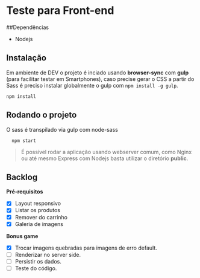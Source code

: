 # Teste para Front-end

##Dependências
- Nodejs

## Instalação
Em ambiente de DEV o projeto é inciado usando **browser-sync** com **gulp** (para facilitar testar em Smartphones), caso precise gerar o CSS a partir do Sass é preciso instalar globalmente o gulp com `npm install -g gulp`.

    npm install

## Rodando o projeto
O sass é transpilado via gulp com node-sass

      npm start

> É possivel rodar a aplicação usando webserver comum, como Nginx ou até mesmo Express com Nodejs basta utilizar o diretório **public**.

## Backlog

**Pré-requisitos**
- [x] Layout responsivo
- [x] Listar os produtos
- [x] Remover do carrinho
- [x] Galeria de imagens

**Bonus game**
- [x] Trocar imagens quebradas para imagens de erro default.
- [ ] Renderizar no server side.
- [ ] Persistir os dados.
- [ ] Teste do código.